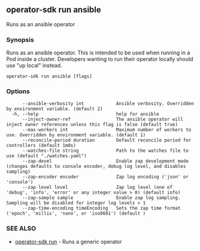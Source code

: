 ## operator-sdk run ansible

Runs as an ansible operator

### Synopsis

Runs as an ansible operator. This is intended to be used when running
in a Pod inside a cluster. Developers wanting to run their operator locally
should use "up local" instead.

```
operator-sdk run ansible [flags]
```

### Options

```
      --ansible-verbosity int            Ansible verbosity. Overridden by environment variable. (default 2)
  -h, --help                             help for ansible
      --inject-owner-ref                 The ansible operator will inject owner references unless this flag is false (default true)
      --max-workers int                  Maximum number of workers to use. Overridden by environment variable. (default 1)
      --reconcile-period duration        Default reconcile period for controllers (default 1m0s)
      --watches-file string              Path to the watches file to use (default "./watches.yaml")
      --zap-devel                        Enable zap development mode (changes defaults to console encoder, debug log level, and disables sampling)
      --zap-encoder encoder              Zap log encoding ('json' or 'console')
      --zap-level level                  Zap log level (one of 'debug', 'info', 'error' or any integer value > 0) (default info)
      --zap-sample sample                Enable zap log sampling. Sampling will be disabled for integer log levels > 1
      --zap-time-encoding timeEncoding   Sets the zap time format ('epoch', 'millis', 'nano', or 'iso8601') (default )
```

### SEE ALSO

* [operator-sdk run](operator-sdk_run.md)	 - Runs a generic operator

